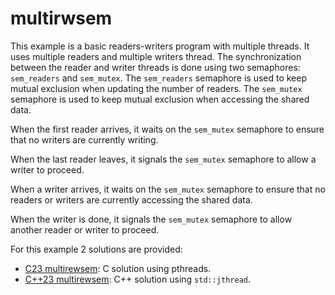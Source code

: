 # multirwsem

This example is a basic readers-writers program with multiple threads. It 
uses multiple readers and multiple writers thread.
The synchronization between the reader and writer threads is done using two 
semaphores: `sem_readers` and `sem_mutex`. The `sem_readers` semaphore is 
used to keep mutual exclusion when updating the number of readers. The 
`sem_mutex` semaphore is used to keep mutual exclusion when accessing the 
shared data.

When the first reader arrives, it waits on the `sem_mutex` semaphore to 
ensure that no writers are currently writing. 

When the last reader leaves, it signals the `sem_mutex` semaphore to allow a 
writer to proceed.

When a writer arrives, it waits on the `sem_mutex` semaphore to ensure that 
no readers or writers are currently accessing the shared data. 

When the writer is done, it signals the `sem_mutex` semaphore to allow 
another reader or writer to proceed.

For this example 2 solutions are provided:
- [C23 multirewsem](../c23/multirwsem/main.c): C solution using pthreads.
- [C++23 multirewsem](../cpp23/multirwsem/main.cpp): C++ solution using
  `std::jthread`.